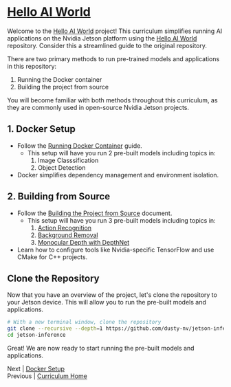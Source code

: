# [Hello AI World](https://github.com/dusty-nv/jetson-inference)

Welcome to the [Hello AI World](https://github.com/dusty-nv/jetson-inference) project! This curriculum simplifies running AI applications on the Nvidia Jetson platform using the [Hello AI World](https://github.com/dusty-nv/jetson-inference) repository. Consider this a streamlined guide to the original repository.

There are two primary methods to run pre-trained models and applications in this repository:

1. Running the Docker container
2. Building the project from source

You will become familiar with both methods throughout this curriculum, as they are commonly used in open-source Nvidia Jetson projects.

## 1. Docker Setup

- Follow the [Running Docker Container](./Running_Docker.md) guide.
  - This setup will have you run 2 pre-built models including topics in:
    1. Image Classsification
    2. Object Detection
- Docker simplifies dependency management and environment isolation.

## 2. Building from Source

- Follow the [Building the Project from Source](./Building_Source.md) document.
  - This setup will have you run 3 pre-built models including topics in:
    1. [Action Recognition](./Action_Recognition.md)
    2. [Background Removal](./Background_Removal.md)
    3. [Monocular Depth with DepthNet](./Monocular_Depth.md)
- Learn how to configure tools like Nvidia-specific TensorFlow and use CMake for C++ projects.

## Clone the Repository

Now that you have an overview of the project, let's clone the repository to your Jetson device. This will allow you to run the pre-built models and applications.

```bash
# With a new terminal window, clone the repository
git clone --recursive --depth=1 https://github.com/dusty-nv/jetson-inference
cd jetson-inference
```

Great! We are now ready to start running the pre-built models and applications.

Next | [Docker Setup](./Running_Docker.md)  
Previous | [Curriculum Home](../README.md)
